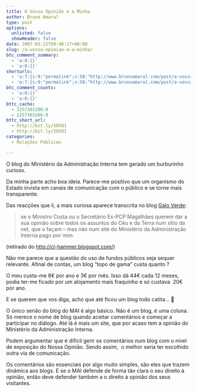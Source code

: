 ```yaml
---
title: A Vossa Opinião e a Minha
author: Bruno Amaral
type: post
options:
  unlisted: false
  showHeader: false
date: 2007-03-21T09:48:27+00:00
slug: /a-vossa-opiniao-e-a-minha/
btc_comment_summary:
  - 'a:0:{}'
  - 'a:0:{}'
shorturls:
  - 'a:7:{s:9:"permalink";s:58:"http://www.brunoamaral.com/post/a-vossa-opiniao-e-a-minha/";s:7:"tinyurl";s:25:"http://tinyurl.com/ckmkh3";s:4:"isgd";s:17:"http://is.gd/pMQ6";s:5:"bitly";s:20:"http://bit.ly/3F6w6l";s:5:"snipr";s:22:"http://snipr.com/ewlk0";s:5:"snurl";s:22:"http://snurl.com/ewlk0";s:7:"snipurl";s:24:"http://snipurl.com/ewlk0";}'
  - 'a:7:{s:9:"permalink";s:58:"http://www.brunoamaral.com/post/a-vossa-opiniao-e-a-minha/";s:7:"tinyurl";s:25:"http://tinyurl.com/ckmkh3";s:4:"isgd";s:17:"http://is.gd/pMQ6";s:5:"bitly";s:20:"http://bit.ly/3F6w6l";s:5:"snipr";s:22:"http://snipr.com/ewlk0";s:5:"snurl";s:22:"http://snurl.com/ewlk0";s:7:"snipurl";s:24:"http://snipurl.com/ewlk0";}'
btc_comment_counts:
  - 'a:0:{}'
  - 'a:0:{}'
bttc_cache:
  - 1257303200:0
  - 1257303200:0
bttc_short_url:
  - http://bit.ly/SOVQ1
  - http://bit.ly/SOVQ1
categories:
  - Relações Públicas

---
```

O blog do Ministério da Administração Interna tem gerado um burburinho curioso.

Da minha parte acho boa ideia. Parece-me positivo que um organismo do Estado invista em canais de comunicação com o público e se torne mais transparente.

Das reacções que li, a mais curiosa aparece transcrita no blog [Galo Verde][1]:

> se o Ministro Costa ou o Secretário Ex-PCP Magalhães querem dar a sua opinião sobre todos os assuntos do Céu e da Terra num sítio da net, que o façam &#8211; mas não num site do Ministério da Administração Interna pago por mim.

(retirado do <http://cl-hammer.blogspot.com/>)

Não me parece que a questão do uso de fundos públicos seja sequer relevante. Afinal de contas, um blog &#8220;topo de gama&#8221; custa quanto ?

O meu custa-me 8€ por ano e 3€ por mês. Isso dá 44€ cada 12 meses, podia ter-me ficado por um alojamento mais fraquinho e só custava  20€ por ano.

E se querem que vos diga, acho que até ficou um blog todo catita&#8230; 🙂

O único senão do blog do MAI é algo básico. Não é um blog, é uma coluna. Só merece o nome de blog quando aceitar comentários e começar a participar no diálogo. Até lá é mais um site, que por acaso tem a opinião do Ministério da Administração Interna.

Podem argumentar que é difícil gerir os comentários num blog com o nível de exposição do Nossa Opinião. Sendo assim,  o melhor seria ter escolhido outra via de comunicação.

Os comentários são essenciais por algo muito simples, são eles que trazem dinâmica aos blogs. E se o MAI defende de forma tão clara o seu direito à opinião, então deve defender também a o direito à opinião dos seus visitantes.

 [1]: http://galoverde.blogspot.com/2007_03_01_archive.html#392918521778333237